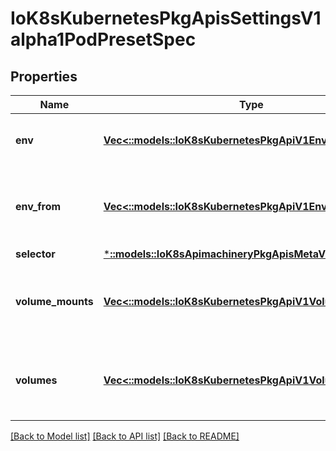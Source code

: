 # IoK8sKubernetesPkgApisSettingsV1alpha1PodPresetSpec

## Properties
Name | Type | Description | Notes
------------ | ------------- | ------------- | -------------
**env** | [**Vec<::models::IoK8sKubernetesPkgApiV1EnvVar>**](io.k8s.kubernetes.pkg.api.v1.EnvVar.md) | Env defines the collection of EnvVar to inject into containers. | [optional] 
**env_from** | [**Vec<::models::IoK8sKubernetesPkgApiV1EnvFromSource>**](io.k8s.kubernetes.pkg.api.v1.EnvFromSource.md) | EnvFrom defines the collection of EnvFromSource to inject into containers. | [optional] 
**selector** | [***::models::IoK8sApimachineryPkgApisMetaV1LabelSelector**](io.k8s.apimachinery.pkg.apis.meta.v1.LabelSelector.md) |  | [optional] 
**volume_mounts** | [**Vec<::models::IoK8sKubernetesPkgApiV1VolumeMount>**](io.k8s.kubernetes.pkg.api.v1.VolumeMount.md) | VolumeMounts defines the collection of VolumeMount to inject into containers. | [optional] 
**volumes** | [**Vec<::models::IoK8sKubernetesPkgApiV1Volume>**](io.k8s.kubernetes.pkg.api.v1.Volume.md) | Volumes defines the collection of Volume to inject into the pod. | [optional] 

[[Back to Model list]](../README.md#documentation-for-models) [[Back to API list]](../README.md#documentation-for-api-endpoints) [[Back to README]](../README.md)


